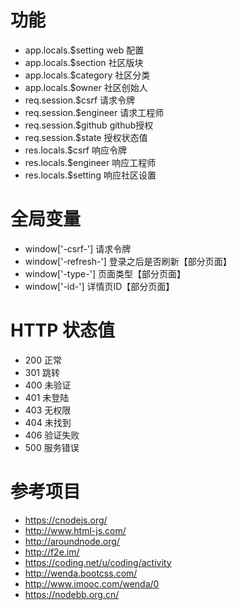 # 功能
- app.locals.$setting web 配置
- app.locals.$section 社区版块
- app.locals.$category 社区分类
- app.locals.$owner 社区创始人
- req.session.$csrf 请求令牌
- req.session.$engineer 请求工程师
- req.session.$github github授权
- req.session.$state 授权状态值
- res.locals.$csrf 响应令牌
- res.locals.$engineer 响应工程师
- res.locals.$setting 响应社区设置


# 全局变量
- window['-csrf-'] 请求令牌
- window['-refresh-'] 登录之后是否刷新【部分页面】
- window['-type-'] 页面类型【部分页面】
- window['-id-'] 详情页ID【部分页面】


# HTTP 状态值
- 200 正常
- 301 跳转
- 400 未验证
- 401 未登陆
- 403 无权限
- 404 未找到
- 406 验证失败
- 500 服务错误


# 参考项目
- <https://cnodejs.org/>
- <http://www.html-js.com/>
- <http://aroundnode.org/>
- <http://f2e.im/>
- <https://coding.net/u/coding/activity>
- <http://wenda.bootcss.com/>
- <http://www.imooc.com/wenda/0>
- <https://nodebb.org.cn/>

